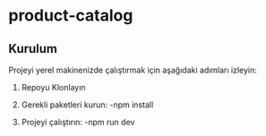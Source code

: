 # product-catalog
 
## Kurulum

Projeyi yerel makinenizde çalıştırmak için aşağıdaki adımları izleyin:

1. Repoyu Klonlayın

2. Gerekli paketleri kurun:
 -npm install

3. Projeyi çalıştırın:
 -npm run dev



